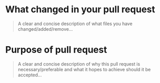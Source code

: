 <!-- Check out CONTRIBUTING.md -->

# What changed in your pull request
> A clear and concise description of what files you have changed/added/remove...

# Purpose of pull request
> A clear and concise description of why this pull request is necessary/preferable and what it hopes to achieve should it be accepted...
